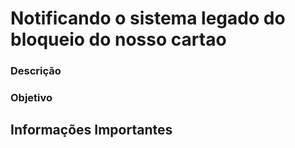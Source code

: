 # Notificando o sistema legado do bloqueio do nosso cartao


### Descrição



### Objetivo



## Informações Importantes